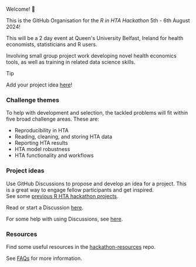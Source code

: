 Welcome! 👋

This is the GitHub Organisation for the *R in HTA Hackathon* 5th - 6th August 2024!

This will be a 2 day event at Queen's University Belfast, Ireland for health economists, statisticians and R users.

Involving small group project work developing novel health economics tools, as well as training in related data science skills.

> [!TIP]
> Add your project idea [here](https://github.com/orgs/HTAhackathon2024/discussions/new?category=ideas)!

### Challenge themes

To help with development and selection, the tackled problems will fit within five broad challenge areas. These are:

-   Reproducibility in HTA
-   Reading, cleaning, and storing HTA data
-   Reporting HTA results
-   HTA model robustness
-   HTA functionality and workflows

### Project ideas
Use GitHub Discussions to propose and develop an idea for a project. This is a great way to engage fellow participants and get inspired.   
See some [previous R HTA hackathon projects](https://github.com/orgs/HTAhackathon2024/discussions/4).

Read or start a Discussion [here](https://github.com/orgs/HTAhackathon2024/discussions).

For some help with using Discussions, see [here](https://github.com/HTAhackathon2024/hackathon-resources/blob/main/how-to-use-Discussions.md).

###  Resources

Find some useful resources in the [hackathon-resources](https://github.com/HTAhackathon2024/hackathon-resources) repo.

See [FAQs](https://n8thangreen.github.io/htahack2024/#:~:text=up%20and%20finish-,FAQ,-What%20is%20a) for more information.

